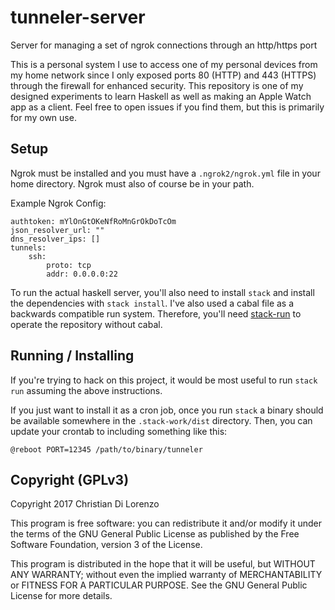 # tunneler-server
Server for managing a set of ngrok connections through an http/https port

This is a personal system I use to access one of my personal devices from my home network since I only exposed ports 80 (HTTP) and 443 (HTTPS) through the firewall for enhanced security. This repository is one of my designed experiments to learn Haskell as well as making an Apple Watch app as a client. Feel free to open issues if you find them, but this is primarily for my own use.

## Setup

Ngrok must be installed and you must have a `.ngrok2/ngrok.yml` file in your home directory. Ngrok must also of course be in your path.

Example Ngrok Config:

```
authtoken: mYlOnGtOKeNfRoMnGrOkDoTcOm
json_resolver_url: ""
dns_resolver_ips: []
tunnels:
    ssh:
        proto: tcp
        addr: 0.0.0.0:22
```

To run the actual haskell server, you'll also need to install `stack` and install the dependencies with `stack install`. I've also used a cabal file as a backwards compatible run system. Therefore, you'll need [stack-run](https://hackage.haskell.org/package/stack-run) to operate the repository without cabal.

## Running / Installing

If you're trying to hack on this project, it would be most useful to run `stack run` assuming the above instructions.

If you just want to install it as a cron job, once you run `stack` a binary should be available somewhere in the `.stack-work/dist` directory. Then, you can update your crontab to including something like this:

```
@reboot PORT=12345 /path/to/binary/tunneler
```

## Copyright (GPLv3)

Copyright 2017 Christian Di Lorenzo

This program is free software: you can redistribute it and/or modify
it under the terms of the GNU General Public License as published by
the Free Software Foundation, version 3 of the License.

This program is distributed in the hope that it will be useful,
but WITHOUT ANY WARRANTY; without even the implied warranty of
MERCHANTABILITY or FITNESS FOR A PARTICULAR PURPOSE.  See the
GNU General Public License for more details.
